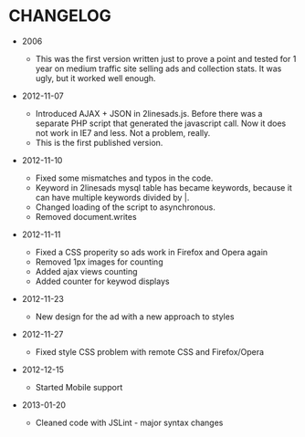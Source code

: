 CHANGELOG
=========

* 2006	
	* This was the first version written just to prove a point and tested for 1 year on medium traffic site selling ads and collection stats. It was ugly, but it worked well enough.


* 2012-11-07
	* Introduced AJAX + JSON in 2linesads.js. Before there was a separate PHP script that generated the javascript call. Now it does not work in IE7 and less. Not a problem, really.
	* This is the first published version.


* 2012-11-10
	* Fixed some mismatches and typos in the code. 
	* Keyword in 2linesads mysql table has became keywords, because it can have multiple keywords divided by |.
	* Changed loading of the script to asynchronous.
	* Removed document.writes

* 2012-11-11
	* Fixed a CSS properity so ads work in Firefox and Opera again
	* Removed 1px images for counting
	* Added ajax views counting
	* Added counter for keywod displays
	
* 2012-11-23
	* New design for the ad with a new approach to styles
	

* 2012-11-27
	* Fixed style CSS problem with remote CSS and Firefox/Opera

* 2012-12-15
	* Started Mobile support

* 2013-01-20
	* Cleaned code with JSLint - major syntax changes